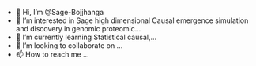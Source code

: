 - 👋 Hi, I’m @Sage-Bojjhanga
- 👀 I’m interested in Sage high dimensional Causal emergence simulation and discovery in genomic proteomic...
- 🌱 I’m currently learning Statistical causal,...
- 💞️ I’m looking to collaborate on ...
- 📫 How to reach me ...

<!---
Satta-Bojjhanga/Satta-Bojjhanga is a ✨ special ✨ repository because its `README.md` (this file) appears on your GitHub profile.
You can click the Preview link to take a look at your changes.
--->
